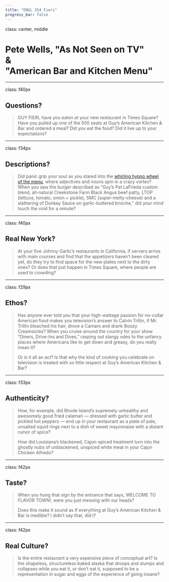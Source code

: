 ```yaml
---
title: "ENGL 354 Fieri"
progress_bar: false
---
```

class: center, middle

# Pete Wells, "As Not Seen on TV" <br> & <br> "American Bar and Kitchen Menu"
---
class: f40px
## Questions?

> GUY FIERI, have you eaten at your new restaurant in Times Square? Have you pulled up one of the 500 seats at Guy’s American Kitchen & Bar and ordered a meal? Did you eat the food? Did it live up to your expectations?

---
class: f34px
## Descriptions?

> Did panic grip your soul as you stared into the [whirling hypno wheel of the menu](https://external-preview.redd.it/Xm38oYrH3bL903NziylJMUY2uv1Gn8ZdK64slgATxOI.jpg?auto=webp&s=2c1f6de98b3780adf80139a23d52c53a915aa90a), where adjectives and nouns spin in a crazy vortex? When you saw the burger described as “Guy’s Pat LaFrieda custom blend, all-natural Creekstone Farm Black Angus beef patty, LTOP (lettuce, tomato, onion + pickle), SMC (super-melty-cheese) and a slathering of Donkey Sauce on garlic-buttered brioche,” did your mind touch the void for a minute?

---
class: f40px
## Real New York?

> At your five Johnny Garlic’s restaurants in California, if servers arrive with main courses and find that the appetizers haven’t been cleared yet, do they try to find space for the new plates next to the dirty ones? Or does that just happen in Times Square, where people are used to crowding?

---
class: f29px
## Ethos?

> Has anyone ever told you that your high-wattage passion for no-collar American food makes you television’s answer to Calvin Trillin, if Mr. Trillin bleached his hair, drove a Camaro and drank Boozy Creamsicles? When you cruise around the country for your show “Diners, Drive-Ins and Dives,” rasping out slangy odes to the unfancy places where Americans like to get down and greasy, do you really mean it?
>
> Or is it all an act? Is that why the kind of cooking you celebrate on television is treated with so little respect at Guy’s American Kitchen & Bar?
---
class: f33px
## Authenticity?

> How, for example, did Rhode Island’s supremely unhealthy and awesomely good fried calamari — dressed with garlic butter and pickled hot peppers — end up in your restaurant as a plate of pale, unsalted squid rings next to a dish of sweet mayonnaise with a distant rumor of spice?
> 
> How did Louisiana’s blackened, Cajun-spiced treatment turn into the ghostly nubs of unblackened, unspiced white meat in your Cajun Chicken Alfredo?

---
class: f42px
## Taste?

> When you hung that sign by the entrance that says, WELCOME TO FLAVOR TOWN!, were you just messing with our heads?
>
> Does this make it sound as if everything at Guy’s American Kitchen & Bar is inedible? I didn’t say that, did I?

---
class: f42px
## Real Culture?

> Is the entire restaurant a very expensive piece of conceptual art? Is the shapeless, structureless baked alaska that droops and slumps and collapses while you eat it, or don’t eat it, supposed to be a representation in sugar and eggs of the experience of going insane?